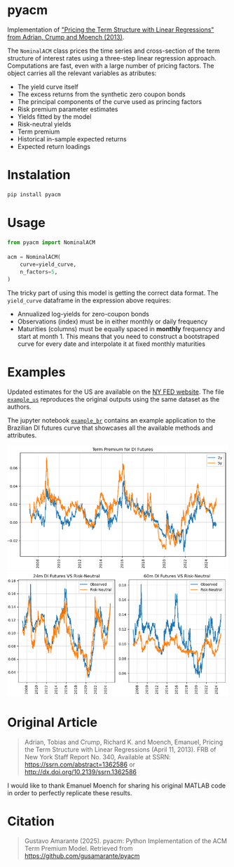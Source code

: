 [paper_website]: https://www.newyorkfed.org/medialibrary/media/research/staff_reports/sr340.pdf


# pyacm
Implementation of ["Pricing the Term Structure with Linear Regressions" from 
Adrian, Crump and Moench (2013)][paper_website].

The `NominalACM` class prices the time series and cross-section of the term 
structure of interest rates using a three-step linear regression approach.
Computations are fast, even with a large number of pricing factors. The object 
carries all the relevant variables as atributes:
- The yield curve itself
- The excess returns from the synthetic zero coupon bonds
- The principal components of the curve used as princing factors
- Risk premium parameter estimates
- Yields fitted by the model
- Risk-neutral yields
- Term premium
- Historical in-sample expected returns 
- Expected return loadings


# Instalation
```bash
pip install pyacm
```


# Usage
```python
from pyacm import NominalACM

acm = NominalACM(
    curve=yield_curve,
    n_factors=5,
)
```
The tricky part of using this model is getting the correct data format. The 
`yield_curve` dataframe in the expression above requires:
- Annualized log-yields for zero-coupon bonds
- Observations (index) must be in either monthly or daily frequency
- Maturities (columns) must be equally spaced in **monthly** frequency and start 
at month 1. This means that you need to construct a bootstraped curve for every 
date and interpolate it at fixed monthly maturities


# Examples
Updated estimates for the US are available on the [NY FED website](https://www.newyorkfed.org/research/data_indicators/term-premia-tabs#/overview). 
The file [`example_us`](https://github.com/gusamarante/pyacm/blob/main/example_us.py) reproduces the original outputs using the same 
dataset as the authors.

The jupyter notebook [`example_br`](https://github.com/gusamarante/pyacm/blob/main/example_br.ipynb) 
contains an example application to the Brazilian DI futures curve that 
showcases all the available methods and attributes.

<p align="center">
  <img src="https://raw.githubusercontent.com/gusamarante/pyacm/refs/heads/main/images/DI%20term%20premium.png" alt="DI Term Premium"/>
  <img src="https://raw.githubusercontent.com/gusamarante/pyacm/refs/heads/main/images/DI%20observed%20vs%20risk%20neutral.png" alt="Observed VS Risk Neutral"/>
</p>

# Original Article
> Adrian, Tobias and Crump, Richard K. and Moench, Emanuel, 
> Pricing the Term Structure with Linear Regressions (April 11, 2013). 
> FRB of New York Staff Report No. 340, 
> Available at SSRN: https://ssrn.com/abstract=1362586 or http://dx.doi.org/10.2139/ssrn.1362586

I would like to thank Emanuel Moench for sharing his original MATLAB code in 
order to perfectly replicate these results.

# Citation
> Gustavo Amarante (2025). pyacm: Python Implementation of the ACM Term Premium 
> Model. Retrieved from https://github.com/gusamarante/pyacm